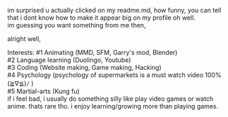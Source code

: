 im surprised u actually clicked on my readme.md, how funny, you can tell that i dont know how to make it appear big on my profile oh well.<br>
im guessing you want something from me then,

alright well,

Interests: #1 Animating (MMD, SFM, Garry's mod, Blender) <br>#2 Language learning (Duolingo, Youtube) <br>#3 Coding (Website making, Game making, Hacking) <br>#4 Psychology (psychology of supermarkets is a must watch video 100% (≧∇≦)ﾉ ) <br>#5 Martial-arts (Kung fu)
<br>
if i feel bad, i usually do something silly like play video games or watch anime. thats rare tho. i enjoy learning/growing more than playing games.
